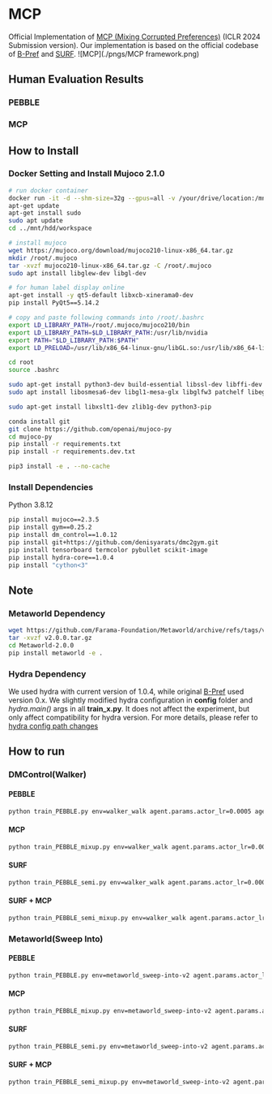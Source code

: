 # MCP
Official Implementation of [MCP (Mixing Corrupted Preferences)](https://openreview.net/forum?id=kCcIYc98ho) (ICLR 2024 Submission version). Our implementation is based on the official codebase of [B-Pref](https://github.com/rll-research/BPref) and [SURF](https://github.com/alinlab/SURF).
![MCP](./pngs/MCP framework.png)
## Human Evaluation Results
### PEBBLE

### MCP

## How to Install

### Docker Setting and Install Mujoco 2.1.0

```bash
# run docker container
docker run -it -d --shm-size=32g --gpus=all -v /your/drive/location:/mnt/hdd/workspace --name MCP pytorch/pytorch:1.11.0-cuda11.3-cudnn8-runtime
apt-get update
apt-get install sudo
sudo apt update
cd ../mnt/hdd/workspace

# install mujoco
wget https://mujoco.org/download/mujoco210-linux-x86_64.tar.gz
mkdir /root/.mujoco
tar -xvzf mujoco210-linux-x86_64.tar.gz -C /root/.mujoco
sudo apt install libglew-dev libgl-dev

# for human label display online
apt-get install -y qt5-default libxcb-xinerama0-dev
pip install PyQt5==5.14.2

# copy and paste following commands into /root/.bashrc
export LD_LIBRARY_PATH=/root/.mujoco/mujoco210/bin
export LD_LIBRARY_PATH=$LD_LIBRARY_PATH:/usr/lib/nvidia
export PATH="$LD_LIBRARY_PATH:$PATH"
export LD_PRELOAD=/usr/lib/x86_64-linux-gnu/libGL.so:/usr/lib/x86_64-linux-gnu/libGLEW.so

cd root
source .bashrc

sudo apt-get install python3-dev build-essential libssl-dev libffi-dev libxml2-dev
sudo apt install libosmesa6-dev libgl1-mesa-glx libglfw3 patchelf libegl1 libopengl0

sudo apt-get install libxslt1-dev zlib1g-dev python3-pip

conda install git
git clone https://github.com/openai/mujoco-py
cd mujoco-py
pip install -r requirements.txt
pip install -r requirements.dev.txt

pip3 install -e . --no-cache
```

### Install Dependencies
Python 3.8.12

```bash
pip install mujoco==2.3.5
pip install gym==0.25.2
pip install dm_control==1.0.12
pip install git+https://github.com/denisyarats/dmc2gym.git
pip install tensorboard termcolor pybullet scikit-image
pip install hydra-core==1.0.4
pip install "cython<3"
```

## Note
### Metaworld Dependency
```bash
wget https://github.com/Farama-Foundation/Metaworld/archive/refs/tags/v2.0.0.tar.gz
tar -xvzf v2.0.0.tar.gz
cd Metaworld-2.0.0
pip install metaworld -e .
```

### Hydra Dependency
We used hydra with current version of 1.0.4, while original [B-Pref](https://github.com/rll-research/BPref) used version 0.x.
We slightly modified hydra configuration in **config** folder and *hydra.main()* args in all **train_x.py**. It does not affect the experiment, but only affect compatibility for hydra version.
For more details, please refer to [hydra config path changes](https://hydra.cc/docs/upgrades/0.11_to_1.0/config_path_changes/)

## How to run

### DMControl(Walker)
#### PEBBLE
```bash
python train_PEBBLE.py env=walker_walk agent.params.actor_lr=0.0005 agent.params.critic_lr=0.0005 num_train_steps=1000000 agent.params.batch_size=1024 double_q_critic.params.hidden_dim=1024 double_q_critic.params.hidden_depth=2 diag_gaussian_actor.params.hidden_dim=1024 diag_gaussian_actor.params.hidden_depth=2 num_unsup_steps=9000 reward_batch=10 num_interact=20000 max_feedback=100 feed_type=1 reward_update=50 reset_update=100 teacher_beta=-1 teacher_gamma=1 teacher_eps_skip=0 teacher_eps_mistake=0 teacher_eps_equal=0
```

#### MCP
```bash
python train_PEBBLE_mixup.py env=walker_walk agent.params.actor_lr=0.0005 agent.params.critic_lr=0.0005 num_train_steps=1000000 agent.params.batch_size=1024 double_q_critic.params.hidden_dim=1024 double_q_critic.params.hidden_depth=2 diag_gaussian_actor.params.hidden_dim=1024 diag_gaussian_actor.params.hidden_depth=2 num_unsup_steps=9000 reward_batch=10 num_interact=20000 max_feedback=100 feed_type=1 reward_update=50 reset_update=100 teacher_beta=-1 teacher_gamma=1 teacher_eps_skip=0 teacher_eps_mistake=0 teacher_eps_equal=0
```

#### SURF
```bash
python train_PEBBLE_semi.py env=walker_walk agent.params.actor_lr=0.0005 agent.params.critic_lr=0.0005 num_train_steps=1000000 agent.params.batch_size=1024 double_q_critic.params.hidden_dim=1024 double_q_critic.params.hidden_depth=2 diag_gaussian_actor.params.hidden_dim=1024 diag_gaussian_actor.params.hidden_depth=2 num_unsup_steps=9000 reward_batch=10 num_interact=20000 max_feedback=100 feed_type=1 reward_update=50 reset_update=100 threshold_u=0.99 teacher_beta=-1 teacher_gamma=1 teacher_eps_skip=0 teacher_eps_mistake=0 teacher_eps_equal=0
```

#### SURF + MCP
```bash
python train_PEBBLE_semi_mixup.py env=walker_walk agent.params.actor_lr=0.0005 agent.params.critic_lr=0.0005 num_train_steps=1000000 agent.params.batch_size=1024 double_q_critic.params.hidden_dim=1024 double_q_critic.params.hidden_depth=2 diag_gaussian_actor.params.hidden_dim=1024 diag_gaussian_actor.params.hidden_depth=2 num_unsup_steps=9000 reward_batch=10 num_interact=20000 max_feedback=100 feed_type=1 reward_update=50 reset_update=100 threshold_u=0.99 teacher_beta=-1 teacher_gamma=1 teacher_eps_skip=0 teacher_eps_mistake=0 teacher_eps_equal=0
```

### Metaworld(Sweep Into)
#### PEBBLE
```bash
python train_PEBBLE.py env=metaworld_sweep-into-v2 agent.params.actor_lr=0.0003 agent.params.critic_lr=0.0003  num_train_steps=1000000 agent.params.batch_size=512 double_q_critic.params.hidden_dim=256 double_q_critic.params.hidden_depth=3 diag_gaussian_actor.params.hidden_dim=256 diag_gaussian_actor.params.hidden_depth=3 num_unsup_steps=9000 reward_batch=50 num_interact=5000 max_feedback=10000 feed_type=1 reward_update=10 reset_update=100 segment=25 teacher_beta=-1 teacher_gamma=1 teacher_eps_skip=0 teacher_eps_mistake=0 teacher_eps_equal=0
```

#### MCP
```bash
python train_PEBBLE_mixup.py env=metaworld_sweep-into-v2 agent.params.actor_lr=0.0003 agent.params.critic_lr=0.0003  num_train_steps=1000000 agent.params.batch_size=512 double_q_critic.params.hidden_dim=256 double_q_critic.params.hidden_depth=3 diag_gaussian_actor.params.hidden_dim=256 diag_gaussian_actor.params.hidden_depth=3 num_unsup_steps=9000 reward_batch=50 num_interact=5000 max_feedback=10000 feed_type=1 reward_update=10 reset_update=100 segment=25 mixup_alpha=0.5 teacher_beta=-1 teacher_gamma=1 teacher_eps_skip=0 teacher_eps_mistake=0 teacher_eps_equal=0
```

#### SURF
```bash
python train_PEBBLE_semi.py env=metaworld_sweep-into-v2 agent.params.actor_lr=0.0003 agent.params.critic_lr=0.0003  num_train_steps=1000000 agent.params.batch_size=512 double_q_critic.params.hidden_dim=256 double_q_critic.params.hidden_depth=3 diag_gaussian_actor.params.hidden_dim=256 diag_gaussian_actor.params.hidden_depth=3 num_unsup_steps=9000 reward_batch=50 num_interact=5000 max_feedback=10000 feed_type=1 reward_update=10 reset_update=100 segment=25 threshold_u=0.999 teacher_beta=-1 teacher_gamma=1 teacher_eps_skip=0 teacher_eps_mistake=0 teacher_eps_equal=0
```

#### SURF + MCP
```bash
python train_PEBBLE_semi_mixup.py env=metaworld_sweep-into-v2 agent.params.actor_lr=0.0003 agent.params.critic_lr=0.0003  num_train_steps=1000000 agent.params.batch_size=512 double_q_critic.params.hidden_dim=256 double_q_critic.params.hidden_depth=3 diag_gaussian_actor.params.hidden_dim=256 diag_gaussian_actor.params.hidden_depth=3 num_unsup_steps=9000 reward_batch=50 num_interact=5000 max_feedback=10000 feed_type=1 reward_update=10 reset_update=100 segment=25 mixup_alpha=0.5 threshold_u=0.999 teacher_beta=-1 teacher_gamma=1 teacher_eps_skip=0 teacher_eps_mistake=0 teacher_eps_equal=0
```
